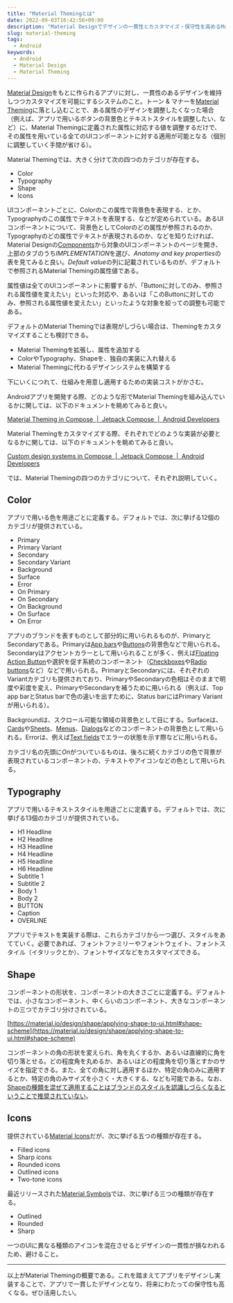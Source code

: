 ```yaml
---
title: "Material Themingとは"
date: 2022-09-03T16:42:56+09:00
description: "Material Designでデザインの一貫性とカスタマイズ・保守性を高めるMaterial Themingについて、概要を説明する。"
slug: material-theming
tags:
  - Android
keywords:
  - Android
  - Material Design
  - Material Theming
---
```


[Material Design](https://material.io/)をもとに作られるアプリに対し、一貫性のあるデザインを維持しつつカスタマイズを可能にするシステムのこと。トーン & マナーを[Material Theming](https://material.io/design/material-theming/overview.html#material-theming)に落とし込むことで、ある属性のデザインを調整したくなった場合（例えば、アプリで用いるボタンの背景色とテキストスタイルを調整したい、など）に、Material Themingに定義された属性に対応する値を調整するだけで、その属性を用いている全てのUIコンポーネントに対する適用が可能となる（個別に調整していく手間が省ける）。

Material Themingでは、大きく分けて次の四つのカテゴリが存在する。

- Color
- Typography
- Shape
- Icons

UIコンポーネントごとに、Colorのこの属性で背景色を表現する、とか、Typographyのこの属性でテキストを表現する、などが定められている。あるUIコンポーネントについて、背景色としてColorのどの属性が参照されるのか、Typographyのどの属性でテキストが表現されるのか、などを知りたければ、Material Designの[Components](https://material.io/components)から対象のUIコンポーネントのページを開き、上部のタブのうち*IMPLEMENTATION*を選び、*Anatomy and key properties*の表を見てみると良い。*Default value*の列に記載されているものが、デフォルトで参照されるMaterial Themingの属性値である。

属性値は全てのUIコンポーネントに影響するが、「Buttonに対してのみ、参照される属性値を変えたい」といった対応や、あるいは「このButtonに対してのみ、参照される属性値を変えたい」といったような対象を絞っての調整も可能である。

デフォルトのMaterial Themingでは表現がしづらい場合は、Themingをカスタマイズすることも検討できる。

- Material Themingを拡張し、属性を追加する
- ColorやTypography、Shapeを、独自の実装に入れ替える
- Material Themingに代わるデザインシステムを構築する

下にいくにつれて、仕組みを用意し適用するための実装コストがかさむ。

Androidアプリを開発する際、どのような形でMaterial Themingを組み込んでいるかに関しては、以下のドキュメントを眺めてみると良い。

[Material Theming in Compose  |  Jetpack Compose  |  Android Developers](https://developer.android.com/jetpack/compose/themes/material)

Material Themingをカスタマイズする際、それぞれでどのような実装が必要となるかに関しては、以下のドキュメントを眺めてみると良い。

[Custom design systems in Compose  |  Jetpack Compose  |  Android Developers](https://developer.android.com/jetpack/compose/themes/custom)

では、Material Themingの四つのカテゴリについて、それぞれ説明していく。

## Color

アプリで用いる色を用途ごとに定義する。デフォルトでは、次に挙げる12個のカテゴリが提供されている。

- Primary
- Primary Variant
- Secondary
- Secondary Variant
- Background
- Surface
- Error
- On Primary
- On Secondary
- On Background
- On Surface
- On Error

アプリのブランドを表すものとして部分的に用いられるものが、PrimaryとSecondaryである。Primaryは[App bars](https://material.io/components/app-bars-top)や[Buttons](https://material.io/components/buttons)の背景色などで用いられる。Secondaryはアクセントカラーとして用いられることが多く、例えば[Floating Action Button](https://material.io/components/buttons-floating-action-button)や選択を促す系統のコンポーネント（[Checkboxes](https://material.io/components/checkboxes)や[Radio buttons](https://material.io/components/radio-buttons)など）などで用いられる。PrimaryとSecondaryには、それぞれのVariantカテゴリも提供されており、PrimaryやSecondaryの色相はそのままで明度や彩度を変え、PrimaryやSecondaryを補うために用いられる（例えば、Top app barとStatus barで色の違いを出すために、Status barにはPrimary Variantが用いられる）。

Backgroundは、スクロール可能な領域の背景色として目にする。Surfaceは、[Cards](https://material.io/components/cards)や[Sheets](https://material.io/components/sheets-bottom)、[Menus](https://material.io/components/menus)、[Dialogs](https://material.io/components/dialogs)などのコンポーネントの背景色として用いられる。Errorは、例えば[Text fields](https://material.io/components/text-fields)でエラーの状態を示す際などに用いられる。

カテゴリ名の先頭に*On*がついているものは、後ろに続くカテゴリの色で背景が表現されているコンポーネントの、テキストやアイコンなどの色として用いられる。

## Typography

アプリで用いるテキストスタイルを用途ごとに定義する。デフォルトでは、次に挙げる13個のカテゴリが提供されている。

- H1 Headline
- H2 Headline
- H3 Headline
- H4 Headline
- H5 Headline
- H6 Headline
- Subtitle 1
- Subtitle 2
- Body 1
- Body 2
- BUTTON
- Caption
- OVERLINE

アプリでテキストを実装する際は、これらカテゴリから一つ選び、スタイルをあてていく。必要であれば、フォントファミリーやフォントウェイト、フォントスタイル（イタリックとか）、フォントサイズなどをカスタマイズできる。

## Shape

コンポーネントの形状を、コンポーネントの大きさごとに定義する。デフォルトでは、小さなコンポーネント、中くらいのコンポーネント、大きなコンポーネントの三つでカテゴリ分けされている。

[https://material.io/design/shape/applying-shape-to-ui.html#shape-scheme](https://material.io/design/shape/applying-shape-to-ui.html#shape-scheme)

コンポーネントの角の形状を変えられ、角を丸くするか、あるいは直線的に角を切り落とせる。どの程度角を丸めるか、あるいはどの程度角を切り落とすかのサイズを指定できる。また、全ての角に対し適用するほか、特定の角のみに適用するとか、特定の角のみサイズを小さく・大きくする、なども可能である。なお、[Shapeの種類を混ぜて適用することはブランドのスタイルを認識しづらくなるということで推奨されていない](https://material.io/design/shape/applying-shape-to-ui.html#picking-shapes)。

## Icons

提供されている[Material Icons](https://fonts.google.com/icons?icon.style=Filled&amp;icon.set=Material+Icons)だが、次に挙げる五つの種類が存在する。

- Filled icons
- Sharp icons
- Rounded icons
- Outlined icons
- Two-tone icons

最近リリースされた[Material Symbols](https://fonts.google.com/icons?icon.set=Material+Symbols)では、次に挙げる三つの種類が存在する。

- Outlined
- Rounded
- Sharp

一つのUIに異なる種類のアイコンを混在させるとデザインの一貫性が損なわれるため、避けること。

---

以上がMaterial Themingの概要である。これを踏まえてアプリをデザインし実装することで、アプリで一貫したデザインとなり、将来にわたっての保守性も高くなる。ぜひ活用したい。

